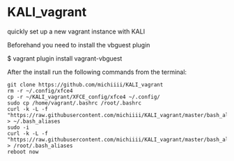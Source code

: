 # KALI_vagrant
quickly set up a new vagrant instance with KALI


Beforehand you need to install the vbguest plugin

$ vagrant plugin install vagrant-vbguest

After the install run the following commands from the terminal:
```
git clone https://github.com/michiiii/KALI_vagrant
rm -r ~/.config/xfce4 
cp -r ~/KALI_vagrant/XFCE_config/xfce4 ~/.config/
sudo cp /home/vagrant/.bashrc /root/.bashrc
curl -k -L -f "https://raw.githubusercontent.com/michiiii/KALI_vagrant/master/bash_aliases" > ~/.bash_aliases
sudo -i
curl -k -L -f "https://raw.githubusercontent.com/michiiii/KALI_vagrant/master/bash_aliases_root" > /root/.bash_aliases
reboot now
```

